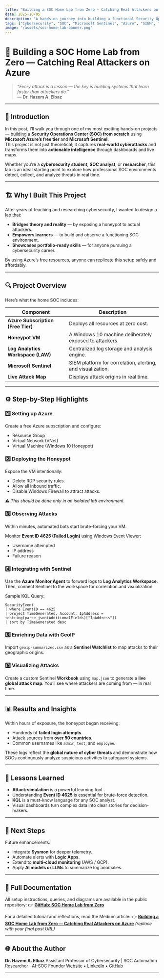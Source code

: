 ```yaml
---
title: "Building a SOC Home Lab from Zero — Catching Real Attackers on Azure"
date: 2025-10-05
description: "A hands-on journey into building a functional Security Operations Center (SOC) using free Azure resources and Microsoft Sentinel — from honeypot setup to live attack visualization."
tags: ["Cybersecurity", "SOC", "Microsoft Sentinel", "Azure", "SIEM", "Practical Labs"]
image: "/assets/soc-home-lab-banner.png"
---
```


# 🧠 Building a SOC Home Lab from Zero — Catching Real Attackers on Azure

> *“Every attack is a lesson — the key is building systems that learn faster than attackers do.”*  
> — **Dr. Hazem A. Elbaz**

---

## 🚀 Introduction

In this post, I’ll walk you through one of my most exciting hands-on projects — building a **Security Operations Center (SOC) from scratch** using **Microsoft Azure’s free tier** and **Microsoft Sentinel**.  
This project is not just theoretical; it captures **real-world cyberattacks** and transforms them into **actionable intelligence** through dashboards and live maps.

Whether you’re a **cybersecurity student**, **SOC analyst**, or **researcher**, this lab is an ideal starting point to explore how professional SOC environments detect, collect, and analyze threats in real time.

---

## 🏗️ Why I Built This Project

After years of teaching and researching cybersecurity, I wanted to design a lab that:
- **Bridges theory and reality** — by exposing a honeypot to actual attackers.
- **Empowers learners** — to build and observe a functioning SOC environment.
- **Showcases portfolio-ready skills** — for anyone pursuing a cybersecurity career.

By using Azure’s free resources, anyone can replicate this setup safely and affordably.

---

## 🔍 Project Overview

Here’s what the home SOC includes:

| Component | Description |
|------------|-------------|
| **Azure Subscription (Free Tier)** | Deploys all resources at zero cost. |
| **Honeypot VM** | A Windows 10 machine deliberately exposed to attackers. |
| **Log Analytics Workspace (LAW)** | Centralized log storage and analysis engine. |
| **Microsoft Sentinel** | SIEM platform for correlation, alerting, and visualization. |
| **Live Attack Map** | Displays attack origins in real time. |

---

## ⚙️ Step-by-Step Highlights

### 1️⃣ Setting up Azure
Create a free Azure subscription and configure:
- Resource Group  
- Virtual Network (VNet)  
- Virtual Machine (Windows 10 Honeypot)

### 2️⃣ Deploying the Honeypot
Expose the VM intentionally:
- Delete RDP security rules.
- Allow all inbound traffic.
- Disable Windows Firewall to attract attacks.

⚠️ *This should be done only in an isolated lab environment.*

### 3️⃣ Observing Attacks
Within minutes, automated bots start brute-forcing your VM.

Monitor **Event ID 4625 (Failed Login)** using Windows Event Viewer:
- Username attempted
- IP address
- Failure reason

### 4️⃣ Integrating with Sentinel
Use the **Azure Monitor Agent** to forward logs to **Log Analytics Workspace**.  
Then, connect Sentinel to the workspace for correlation and visualization.

Sample KQL Query:
```kql
SecurityEvent
| where EventID == 4625
| project TimeGenerated, Account, IpAddress = tostring(parse_json(AdditionalFields)["IpAddress"])
| sort by TimeGenerated desc
````

### 5️⃣ Enriching Data with GeoIP

Import `geoip-summarized.csv` as a **Sentinel Watchlist** to map attacks to their geographic origins.

### 6️⃣ Visualizing Attacks

Create a custom Sentinel **Workbook** using `map.json` to generate a **live global attack map**.
You’ll see where attackers are coming from — in real time.

---

## 📊 Results and Insights

Within hours of exposure, the honeypot began receiving:

* Hundreds of **failed login attempts**.
* Attack sources from **over 50 countries**.
* Common usernames like `admin`, `test`, and `employee`.

These logs reflect the **global nature of cyber threats** and demonstrate how SOCs continuously analyze suspicious activities to safeguard systems.

---

## 🧠 Lessons Learned

* **Attack simulation** is a powerful learning tool.
* Understanding **Event ID 4625** is essential for brute-force detection.
* **KQL** is a must-know language for any SOC analyst.
* Visual dashboards turn complex data into clear stories for decision-makers.

---

## 🧩 Next Steps

Future enhancements:

* Integrate **Sysmon** for deeper telemetry.
* Automate alerts with **Logic Apps**.
* Extend to **multi-cloud monitoring** (AWS / GCP).
* Apply **AI models or LLMs** to summarize log anomalies.

---

## 📖 Full Documentation

All setup instructions, queries, and diagrams are available in the public repository:
👉 [**GitHub: SOC Home Lab from Zero**](https://github.com/elbazhazem/SOC-Home-Lab)

For a detailed tutorial and reflections, read the Medium article:
👉 [**Building a SOC Home Lab from Zero — Catching Real Attackers on Azure**](https://medium.com/@hazem.baz/soc-home-lab-on-azure-from-zero-catching-real-attackers-6e377afee7aa) *(replace with your final post URL)*

---

## 🌐 About the Author

**Dr. Hazem A. Elbaz**
Assistant Professor of Cybersecurity | SOC Automation Researcher | AI-SOC Founder
[Website](https://elbazhazem.github.io) • [LinkedIn](https://www.linkedin.com/in/hazem-elbaz) • [GitHub](https://github.com/elbazhazem)

---

